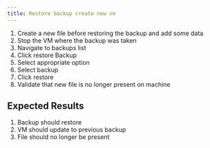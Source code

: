```yaml
---
title: Restore backup create new vm
---
```

1. Create a new file before restoring the backup and add some data
1. Stop the VM where the backup was taken
1. Navigate to backups list
1. Click restore Backup
1. Select appropriate option
1. Select backup
1. Click restore
1. Validate that new file is no longer present on machine

## Expected Results
1. Backup should restore
1. VM should update to previous backup
1. File should no longer be present